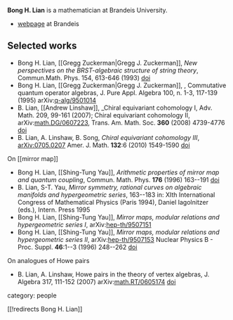 __Bong H. Lian__ is a mathematician at Brandeis University.

* [webpage](https://www.people.brandeis.edu/~lian) at Brandeis 

## Selected works

* Bong H. Lian, [[Gregg Zuckerman|Gregg J. Zuckerman]], _New perspectives on the BRST-algebraic structure of string theory_, Commun.Math. Phys. 154, 613-646 (1993) [doi](https://doi.org/10.1007/BF02102111)
* Bong H. Lian, [[Gregg Zuckerman|Gregg J. Zuckerman]], , Commutative quantum operator algebras, J. Pure Appl. Algebra 100, n. 1-3, 117-139 (1995) arXiv:[q-alg/9501014](https://arxiv.org/abs/q-alg/9501014)
* B. Lian, [[Andrew Linshaw]], _Chiral equivariant cohomology I, Adv. Math. 209, 99-161 (2007); Chiral equivariant cohomology II, arXiv:[math.DG/0607223](https://arxiv.org/abs/math/0607223), Trans.
Am. Math. Soc. __360__ (2008) 4739-4776 [doi](https://doi.org/10.1090/S0002-9947-08-04504-2)
* B. Lian, A. Linshaw, B. Song, _Chiral equivariant cohomology III_, [arXiv:0705.0207](https://arxiv.org/abs/0705.0207) Amer. J. Math. __132__:6 (2010) 1549-1590
[doi](https://doi.org/10.1353/ajm.2010.a404141)

On [[mirror map]]

* Bong H. Lian, [[Shing-Tung Yau]], _Arithmetic properties of mirror map and quantum coupling_, Commun. Math. Phys. __176__ (1996) 163--191 [doi](https://doi.org/10.1007/BF02099367)
* B. Lian, S-T. Yau, _Mirror symmetry, rational curves on algebraic manifolds and hypergeometric series_, 163--183 in: XIth International Congress of Mathematical Physics (Paris 1994), Daniel Iagolnitzer (eds.), Intern. Press 1995
* Bong H. Lian, [[Shing-Tung Yau]], _Mirror maps, modular relations and hypergeometric series I_, arXiv:[hep-th/9507151](https://arxiv.org/pdf/hep-th/9507151)
* Bong H. Lian, [[Shing-Tung Yau]], _Mirror maps, modular relations and hypergeometric series II_, arXiv:[hep-th/9507153](https://arxiv.org/abs/hep-th/9507153) Nuclear Physics B - Proc. Suppl. __46__:1--3 (1996) 248--262 <a href="https://doi.org/10.1016/0920-5632(96)00026-6">doi</a>

On analogues of Howe pairs 

* B. Lian, A. Linshaw, Howe pairs in the theory of vertex algebras, J. Algebra 317, 111-152 (2007) arXiv:[math.RT/0605174](https://arxiv.org/abs/math/0605174) [doi](https://doi.org/10.1016/j.jalgebra.2007.07.002)

category: people

[[!redirects Bong H. Lian]]
